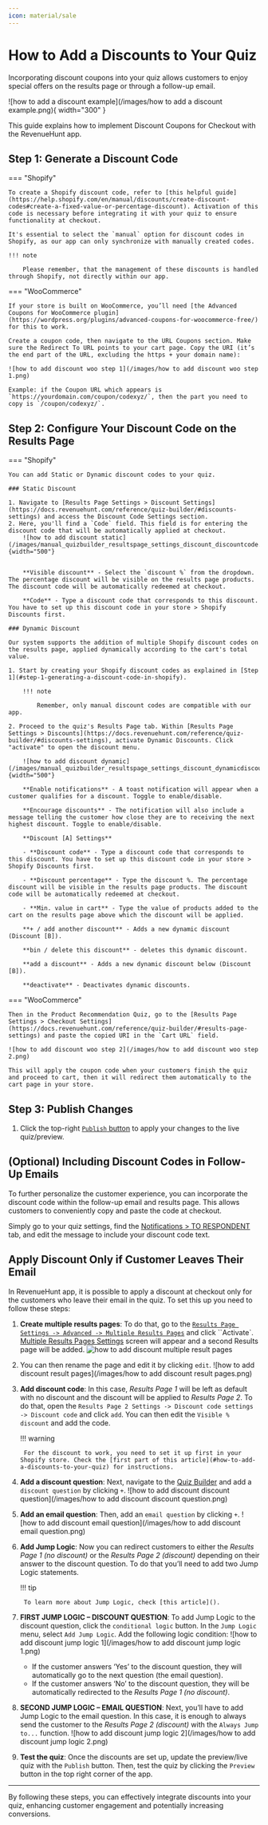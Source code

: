 ```yaml
---
icon: material/sale
---
```


# How to Add a Discounts to Your Quiz

Incorporating discount coupons into your quiz allows customers to enjoy special offers on the results page or through a follow-up email. 

![how to add a discount example](/images/how to add a discount example.png){ width="300" }

This guide explains how to implement Discount Coupons for Checkout with the RevenueHunt app.

## Step 1: Generate a Discount Code

=== "Shopify"

    To create a Shopify discount code, refer to [this helpful guide](https://help.shopify.com/en/manual/discounts/create-discount-codes#create-a-fixed-value-or-percentage-discount). Activation of this code is necessary before integrating it with your quiz to ensure functionality at checkout. 

    It's essential to select the `manual` option for discount codes in Shopify, as our app can only synchronize with manually created codes.

    !!! note

        Please remember, that the management of these discounts is handled through Shopify, not directly within our app.

=== "WooCommerce"

    If your store is built on WooCommerce, you’ll need [the Advanced Coupons for WooCommerce plugin](https://wordpress.org/plugins/advanced-coupons-for-woocommerce-free/) for this to work.

    Create a coupon code, then navigate to the URL Coupons section. Make sure the Redirect To URL points to your cart page. Copy the URI (it’s the end part of the URL, excluding the https + your domain name):

    ![how to add discount woo step 1](/images/how to add discount woo step 1.png)

    Example: if the Coupon URL which appears is `https://yourdomain.com/coupon/codexyz/`, then the part you need to copy is `/coupon/codexyz/`. 


## Step 2: Configure Your Discount Code on the Results Page

=== "Shopify"

    You can add Static or Dynamic discount codes to your quiz.

    ### Static Discount

    1. Navigate to [Results Page Settings > Discount Settings](https://docs.revenuehunt.com/reference/quiz-builder/#discounts-settings) and access the Discount Code Settings section. 
    2. Here, you'll find a `Code` field. This field is for entering the discount code that will be automatically applied at checkout.
        ![how to add discount static](/images/manual_quizbuilder_resultspage_settings_discount_discountcode.png){width="500"}


        **Visible discount** - Select the `discount %` from the dropdown. The percentage discount will be visible on the results page products. The discount code will be automatically redeemed at checkout.

        **Code** - Type a discount code that corresponds to this discount. You have to set up this discount code in your store > Shopify Discounts first.

    ### Dynamic Discount

    Our system supports the addition of multiple Shopify discount codes on the results page, applied dynamically according to the cart's total value. 

    1. Start by creating your Shopify discount codes as explained in [Step 1](#step-1-generating-a-discount-code-in-shopify). 
        
        !!! note

            Remember, only manual discount codes are compatible with our app.

    2. Proceed to the quiz's Results Page tab. Within [Results Page Settings > Discounts](https://docs.revenuehunt.com/reference/quiz-builder/#discounts-settings), activate Dynamic Discounts. Click "activate" to open the discount menu.

        ![how to add discount dynamic](/images/manual_quizbuilder_resultspage_settings_discount_dynamicdiscounts.png){width="500"}

        **Enable notifications** - A toast notification will appear when a customer qualifies for a discount. Toggle to enable/disable.

        **Encourage discounts** - The notification will also include a message telling the customer how close they are to receiving the next highest discount. Toggle to enable/disable.

        **Discount [A] Settings**

        - **Discount code** - Type a discount code that corresponds to this discount. You have to set up this discount code in your store > Shopify Discounts first.

        - **Discount percentage** - Type the discount %. The percentage discount will be visible in the results page products. The discount code will be automatically redeemed at checkout.

        - **Min. value in cart** - Type the value of products added to the cart on the results page above which the discount will be applied.

        **+ / add another discount** - Adds a new dynamic discount (Discount [B]).

        **bin / delete this discount** - deletes this dynamic discount.

        **add a discount** - Adds a new dynamic discount below (Discount [B]).

        **deactivate** - Deactivates dynamic discounts.

=== "WooCommerce"

    Then in the Product Recommendation Quiz, go to the [Results Page Settings > Checkout Settings](https://docs.revenuehunt.com/reference/quiz-builder/#results-page-settings) and paste the copied URI in the `Cart URL` field.

    ![how to add discount woo step 2](/images/how to add discount woo step 2.png)

    This will apply the coupon code when your customers finish the quiz and proceed to cart, then it will redirect them automatically to the cart page in your store.

 

## Step 3: Publish Changes

1. Click the top-right [`Publish` button](https://docs.revenuehunt.com/reference/quiz-builder/#quiz-builder_1) to apply your changes to the live quiz/preview.

## (Optional) Including Discount Codes in Follow-Up Emails

To further personalize the customer experience, you can incorporate the discount code within the follow-up email and results page. This allows customers to conveniently copy and paste the code at checkout.

Simply go to your quiz settings, find the [Notifications > TO RESPONDENT](https://docs.revenuehunt.com/reference/quiz-builder/#to-respondent) tab, and edit the message to include your discount code text.

## Apply Discount Only if Customer Leaves Their Email

In RevenueHunt app, it is possible to apply a discount at checkout only for the customers who leave their email in the quiz. To set this up you need to follow these steps:

1. **Create multiple results pages**: To do that, go to the [`Results Page Settings -> Advanced -> Multiple Results Pages`](https://docs.revenuehunt.com/reference/quiz-builder/#multiple-results-pages-settings) and click ``Activate`. [Multiple Results Pages Settings](https://docs.revenuehunt.com/reference/quiz-builder/#multiple-results-pages-settings) screen will appear and a second Results page will be added.
    ![how to add discount multiple result pages](/images/manual_quizbuilder_resultspage_settings_multipleresultspages.png)
2. You can then rename the page and edit it by clicking `edit`.
    ![how to add discount result pages](/images/how to add discount result pages.png)
3. **Add discount code**: In this case, *Results Page 1* will be left as default with no discount and the discount will be applied to *Results Page 2*. To do that, open the `Results Page 2 Settings -> Discount code settings -> Discount code` and click `add`. You can then edit the `Visible % discount` and add the code.

    !!! warning

        For the discount to work, you need to set it up first in your Shopify store. Check the [first part of this article](#how-to-add-a-discounts-to-your-quiz) for instructions.

4. **Add a discount question**: Next, navigate to the [Quiz Builder](https://docs.revenuehunt.com/reference/quiz-builder/) and add a `discount question` by clicking `+`. 
    ![how to add discount discount question](/images/how to add discount discount question.png)

5. **Add an email question**: Then, add an `email question` by clicking `+`.
    ![how to add discount email question](/images/how to add discount email question.png)
    
5. **Add Jump Logic**: Now you can redirect customers to either the *Results Page 1 (no discount)* or the *Results Page 2 (discount)* depending on their answer to the discount question. To do that you’ll need to add two Jump Logic statements.

    !!! tip

        To learn more about Jump Logic, check [this article]().

6. **FIRST JUMP LOGIC – DISCOUNT QUESTION**: To add Jump Logic to the discount question, click the `conditional logic` button. In the `Jump Logic` menu, select `Add Jump Logic`. Add the following logic condition:
    ![how to add discount jump logic 1](/images/how to add discount jump logic 1.png)

    - If the customer answers ‘Yes’ to the discount question, they will automatically go to the next question (the email question).
    - If the customer answers ‘No’ to the discount question, they will be automatically redirected to the *Results Page 1 (no discount)*.

7. **SECOND JUMP LOGIC – EMAIL QUESTION**: Next, you’ll have to add Jump Logic to the email question. In this case, it is enough to always send the customer to the *Results Page 2 (discount)* with the `Always Jump to...` function.
    ![how to add discount jump logic 2](/images/how to add discount jump logic 2.png)
8. **Test the quiz**: Once the discounts are set up, update the preview/live quiz with the `Publish` button. Then, test the quiz by clicking the `Preview` button in the top right corner of the app.

---
By following these steps, you can effectively integrate discounts into your quiz, enhancing customer engagement and potentially increasing conversions.





